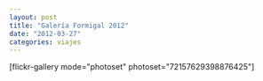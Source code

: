 ```yaml
---
layout: post
title: "Galería Formigal 2012"
date: "2012-03-27"
categories: viajes
---
```


\[flickr-gallery mode="photoset" photoset="72157629398876425"\]
